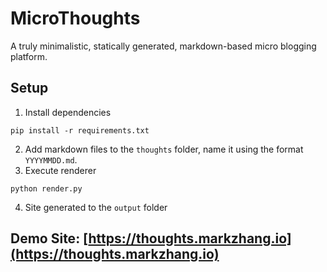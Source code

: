 # MicroThoughts

A truly minimalistic, statically generated, markdown-based micro blogging platform.

## Setup
1. Install dependencies
```
pip install -r requirements.txt
```
2. Add markdown files to the `thoughts` folder, name it using the format `YYYYMMDD.md`.
3. Execute renderer
```
python render.py
```
4. Site generated to the `output` folder

## Demo Site: [https://thoughts.markzhang.io](https://thoughts.markzhang.io)
